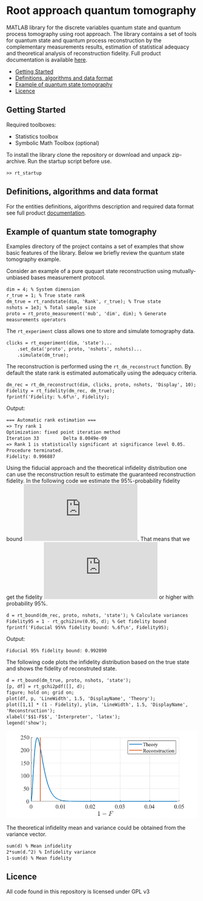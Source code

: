 # Root approach quantum tomography

MATLAB library for the discrete variables quantum state and quantum process tomography using root approach. The library contains a set of tools for quantum state and quantum process reconstruction by the complementary measurements results, estimation of statistical adequacy and theoretical analysis of reconstruction fidelity. Full product documentation is available [here](Documentation.md).

- [Getting Started](#start)
- [Definitions, algorithms and data format](#format)
- [Example of quantum state tomography](#example)
- [Licence](#licence)

## <a name="start">Getting Started</a>

Required toolboxes:
* Statistics toolbox
* Symbolic Math Toolbox (optional)

To install the library clone the repository or download and unpack zip-archive. Run the startup script before use.

```
>> rt_startup
```

## <a name="format">Definitions, algorithms and data format</a>

For the entities definitions, algorithms description and required data format see full product [documentation](Documentation.md).

## <a name="example">Example of quantum state tomography</a>

Examples directory of the project contains a set of examples that show basic features of the library. Below we briefly review the quantum state tomography example.

Consider an example of a pure ququart state reconstruction using mutually-unbiased bases measurement protocol.
```
dim = 4; % System dimension
r_true = 1; % True state rank
dm_true = rt_randstate(dim, 'Rank', r_true); % True state
nshots = 1e3; % Total sample size
proto = rt_proto_measurement('mub', 'dim', dim); % Generate measurements operators
```

The `rt_experiment` class allows one to store and simulate tomography data.
```
clicks = rt_experiment(dim, 'state')...
    .set_data('proto', proto, 'nshots', nshots)...
    .simulate(dm_true);
```

The reconstruction is performed using the `rt_dm_reconstruct` function. By default the state rank is estimated automatically using the adequacy criteria.
```
dm_rec = rt_dm_reconstruct(dim, clicks, proto, nshots, 'Display', 10);
Fidelity = rt_fidelity(dm_rec, dm_true);
fprintf('Fidelity: %.6f\n', Fidelity);
```

Output:
```
=== Automatic rank estimation ===
=> Try rank 1
Optimization: fixed point iteration method
Iteration 33 		 Delta 8.0049e-09
=> Rank 1 is statistically significant at significance level 0.05. Procedure terminated.
Fidelity: 0.996887
```

Using the fiducial approach and the theoretical infidelity distribution one can use the reconstruction result to estimate the guaranteed reconstruction fidelity. In the following code we estimate the 95%-probability fidelity bound ![F_95](https://latex.codecogs.com/svg.latex?F_%7B95%7D). That means that we get the fidelity ![F_95](https://latex.codecogs.com/svg.latex?F_%7B95%7D) or higher with probability 95%.
```
d = rt_bound(dm_rec, proto, nshots, 'state'); % Calculate variances
Fidelity95 = 1 - rt_gchi2inv(0.95, d); % Get fidelity bound
fprintf('Fiducial 95%% fidelity bound: %.6f\n', Fidelity95);
```

Output:
```
Fiducial 95% fidelity bound: 0.992890
```

The following code plots the infidelity distribution based on the true state and shows the fidelity of reconstruted state.
```
d = rt_bound(dm_true, proto, nshots, 'state');
[p, df] = rt_gchi2pdf([], d);
figure; hold on; grid on;
plot(df, p, 'LineWidth', 1.5, 'DisplayName', 'Theory');
plot([1,1] * (1 - Fidelity), ylim, 'LineWidth', 1.5, 'DisplayName', 'Reconstruction');
xlabel('$$1-F$$', 'Interpreter', 'latex');
legend('show');
```

![Theoretical distribution and reconstruction result](Examples/infiddistr.png)

The theoretical infidelity mean and variance could be obtained from the variance vector.
```
sum(d) % Mean infidelity
2*sum(d.^2) % Infidelity variance
1-sum(d) % Mean fidelity
```

## <a name="licence">Licence</a>

All code found in this repository is licensed under GPL v3
